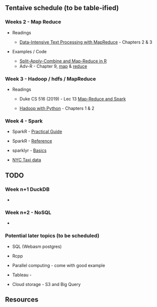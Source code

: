 ## Tentaive schedule (to be table-ified)

### Weeks 2 - Map Reduce

* Readings
  - [Data-Intensive Text Processing
with MapReduce](http://lintool.github.io/MapReduceAlgorithms/ed1n.html) - Chapters 2 & 3

* Examples / Code
  - [Split-Apply-Combine and Map-Reduce in R](https://burtmonroe.github.io/SoDA501/Materials/SplitApplyCombine_R/)
  - Adv-R - Chapter 9, [map](https://adv-r.hadley.nz/functionals.html#map) & [reduce](https://adv-r.hadley.nz/functionals.html#reduce)

### Week 3 - Hadoop / hdfs / MapReduce

* Readings
  - Duke CS 516 (2019) - Lec 13 [Map-Reduce and Spark](https://courses.cs.duke.edu/fall19/compsci516/Lectures/Lecture-13-MapReduce-Spark.pdf)

  - [Hadoop with Python](https://pepa.holla.cz/wp-content/uploads/2016/10/hadoop-with-python.pdf) - Chapters 1 & 2

### Week 4 - Spark

* SparkR - [Practical Guide](https://spark.apache.org/docs/latest/api/R/articles/sparkr-vignettes.html)

* SparkR - [Reference](https://spark.apache.org/docs/latest/api/R/reference/index.html)

* sparklyr - [Basics](https://spark.rstudio.com/guides/dplyr.html)

* [NYC Taxi data](https://github.com/toddwschneider/nyc-taxi-data)

## TODO

### Week n+1 DuckDB

* 

### Week n+2 - NoSQL

* 


### Potential later topics (to be scheduled)

* SQL (Webasm postgres)

* Rcpp 

* Parallel computing - come with good example 

* Tableau - 

* Cloud storage - S3 and Big Query 



 

## Resources


